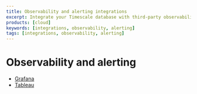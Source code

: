 ```yaml
---
title: Observability and alerting integrations
excerpt: Integrate your Timescale database with third-party observability and alerting solutions
products: [cloud]
keywords: [integrations, observability, alerting]
tags: [integrations, observability, alerting]
---
```




# Observability and alerting

*   [Grafana][grafana]
*   [Tableau][tableau]

[grafana]: /use-timescale/:currentVersion:/integrations/observability-alerting/grafana/
[tableau]: /use-timescale/:currentVersion:/integrations/observability-alerting/tableau/
